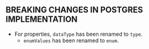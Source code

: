 ## BREAKING CHANGES IN POSTGRES IMPLEMENTATION

- For properties, `dataType` has been renamed to `type`.
  - `enumValues` has been renamed to `enum`.

